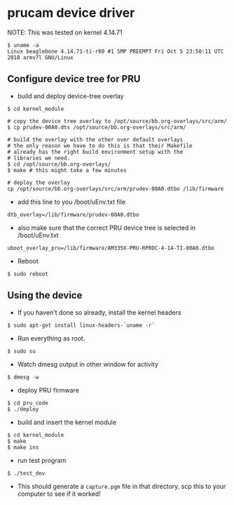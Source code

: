 # prucam device driver
NOTE: This was tested on kernel 4.14.71
```
$ uname -a
Linux beaglebone 4.14.71-ti-r80 #1 SMP PREEMPT Fri Oct 5 23:50:11 UTC 2018 armv7l GNU/Linux
```
## Configure device tree for PRU

- build and deploy device-tree overlay
```
$ cd kernel_module

# copy the device tree overlay to /opt/source/bb.org-overlays/src/arm/
$ cp prudev-00A0.dts /opt/source/bb.org-overlays/src/arm/

# build the overlay with the other over default overlays
# the only reason we have to do this is that their Makefile
# already has the right build environment setup with the
# libraries we need. 
$ cd /opt/source/bb.org-overlays/
$ make # this might take a few minutes

# deploy the overlay
cp /opt/source/bb.org-overlays/src/arm/prudev-00A0.dtbo /lib/firmware
```

- add this line to you /boot/uEnv.txt file
```
dtb_overlay=/lib/firmware/prudev-00A0.dtbo
```

- also make sure that the correct PRU device tree is selected in /boot/uEnv.txt
```
uboot_overlay_pru=/lib/firmware/AM335X-PRU-RPROC-4-14-TI-00A0.dtbo
```

- Reboot
```
$ sudo reboot
```

## Using the device

- If you haven't done so already, install the kernel headers
```
$ sudo apt-get install linux-headers-`uname -r`
```

- Run everything as root.
```
$ sudo su
```

- Watch dmesg output in other window for activity
```
$ dmesg -w
```

- deploy PRU firmware
```
$ cd pru_code
$ ./deploy
```

- build and insert the kernel module
```
$ cd kernel_module
$ make
$ make ins
```

- run test program
```
$ ./test_dev
```

- This should generate a `capture.pgm` file in that directory. scp this to your
computer to see if it worked!
